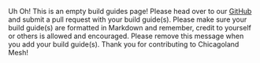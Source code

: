 Uh Oh! This is an empty build guides page! Please head over to our [GitHub](https://github.com/chicagolandmesh/chicagolandmesh.org) and submit a pull request with your build guide(s). Please make sure your build guide(s) are formatted in Markdown and remember, credit to yourself or others is allowed and encouraged. Please remove this message when you add your build guide(s). Thank you for contributing to Chicagoland Mesh!